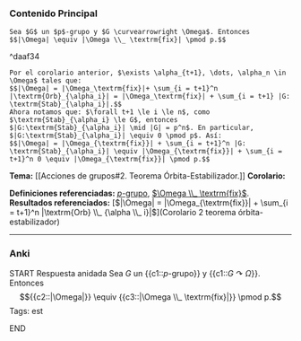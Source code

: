 ### Contenido Principal

```ad-theorem
Sea $G$ un $p$-grupo y $G \curvearrowright \Omega$. Entonces
$$|\Omega| \equiv |\Omega \\_ \textrm{fix}| \pmod p.$$
```

^daaf34

```ad-proof
Por el corolario anterior, $\exists \alpha_{t+1}, \dots, \alpha_n \in \Omega$ tales que:
$$|\Omega| = |\Omega_\textrm{fix}|+ \sum_{i = t+1}^n |\textrm{Orb}_{\alpha_i}| = |\Omega_\textrm{fix}| + \sum_{i = t+1} |G: \textrm{Stab}_{\alpha_i}|.$$
Ahora notamos que: $\forall t+1 \le i \le n$, como $\textrm{Stab}_{\alpha_i} \le G$, entonces $|G:\textrm{Stab}_{\alpha_i}| \mid |G| = p^n$. En particular, $|G:\textrm{Stab}_{\alpha_i}| \equiv 0 \pmod p$. Así:
$$|\Omega| = |\Omega_{\textrm{fix}}| + \sum_{i = t+1}^n |G: \textrm{Stab}_{\alpha_i}| \equiv |\Omega_{\textrm{fix}}| + \sum_{i = t+1}^n 0 \equiv |\Omega_{\textrm{fix}}| \pmod p.$$
```

**Tema:** [[Acciones de grupos#2. Teorema Órbita-Estabilizador.]]
**Corolario:**

**Definiciones referenciadas:** [$p$-grupo](p-grupo), [$\Omega \\_ \textrm{fix}$](Órbita).
**Resultados referenciados:** [$|\Omega| = |\Omega_{\textrm{fix}}| + \sum_{i = t+1}^n |\textrm{Orb} \\_ {\alpha \\_ i}|$](Corolario 2 teorema órbita-estabilizador)

---
### Anki

START
Respuesta anidada
Sea $G$ un {{c1::$p$-grupo}} y {{c1::$G \curvearrowright \Omega$}}. Entonces
$${{c2::|\Omega|}} \equiv {{c3::|\Omega \\_ \textrm{fix}|}} \pmod p.$$
Tags: est
<!--ID: 1731931804928-->
END